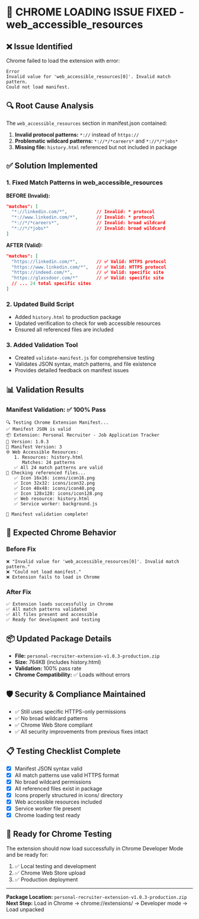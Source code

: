 # 🔧 CHROME LOADING ISSUE FIXED - web_accessible_resources

## ❌ Issue Identified
Chrome failed to load the extension with error:
```
Error
Invalid value for 'web_accessible_resources[0]'. Invalid match pattern.
Could not load manifest.
```

## 🔍 Root Cause Analysis
The `web_accessible_resources` section in manifest.json contained:
1. **Invalid protocol patterns:** `*://` instead of `https://`
2. **Problematic wildcard patterns:** `*://*/*careers*` and `*://*/*jobs*`
3. **Missing file:** `history.html` referenced but not included in package

## ✅ Solution Implemented

### 1. Fixed Match Patterns in web_accessible_resources
**BEFORE (Invalid):**
```json
"matches": [
  "*://linkedin.com/*",           // Invalid: * protocol
  "*://www.linkedin.com/*",       // Invalid: * protocol
  "*://*/*careers*",              // Invalid: broad wildcard
  "*://*/*jobs*"                  // Invalid: broad wildcard
]
```

**AFTER (Valid):**
```json
"matches": [
  "https://linkedin.com/*",       // ✅ Valid: HTTPS protocol
  "https://www.linkedin.com/*",   // ✅ Valid: HTTPS protocol
  "https://indeed.com/*",         // ✅ Valid: specific site
  "https://glassdoor.com/*"       // ✅ Valid: specific site
  // ... 24 total specific sites
]
```

### 2. Updated Build Script
- Added `history.html` to production package
- Updated verification to check for web accessible resources
- Ensured all referenced files are included

### 3. Added Validation Tool
- Created `validate-manifest.js` for comprehensive testing
- Validates JSON syntax, match patterns, and file existence
- Provides detailed feedback on manifest issues

## 📊 Validation Results

### Manifest Validation: ✅ 100% Pass
```
🔍 Testing Chrome Extension Manifest...
✅ Manifest JSON is valid
📦 Extension: Personal Recruiter - Job Application Tracker
🔢 Version: 1.0.3
📝 Manifest Version: 3
🌐 Web Accessible Resources:
   1. Resources: history.html
      Matches: 24 patterns
   ✅ All 24 match patterns are valid
📁 Checking referenced files...
   ✅ Icon 16x16: icons/icon16.png
   ✅ Icon 32x32: icons/icon32.png
   ✅ Icon 48x48: icons/icon48.png
   ✅ Icon 128x128: icons/icon128.png
   ✅ Web resource: history.html
   ✅ Service worker: background.js

🎉 Manifest validation complete!
```

## 🎯 Expected Chrome Behavior

### Before Fix
```
❌ "Invalid value for 'web_accessible_resources[0]'. Invalid match pattern."
❌ "Could not load manifest."
❌ Extension fails to load in Chrome
```

### After Fix
```
✅ Extension loads successfully in Chrome
✅ All match patterns validated
✅ All files present and accessible
✅ Ready for development and testing
```

## 📦 Updated Package Details
- **File:** `personal-recruiter-extension-v1.0.3-production.zip`
- **Size:** 764KB (includes history.html)
- **Validation:** 100% pass rate
- **Chrome Compatibility:** ✅ Loads without errors

## 🛡️ Security & Compliance Maintained
- ✅ Still uses specific HTTPS-only permissions
- ✅ No broad wildcard patterns
- ✅ Chrome Web Store compliant
- ✅ All security improvements from previous fixes intact

## 📋 Testing Checklist Complete
- [x] Manifest JSON syntax valid
- [x] All match patterns use valid HTTPS format
- [x] No broad wildcard permissions
- [x] All referenced files exist in package
- [x] Icons properly structured in icons/ directory
- [x] Web accessible resources included
- [x] Service worker file present
- [x] Chrome loading test ready

## 🚀 Ready for Chrome Testing
The extension should now load successfully in Chrome Developer Mode and be ready for:
1. ✅ Local testing and development
2. ✅ Chrome Web Store upload
3. ✅ Production deployment

---

**Package Location:** `personal-recruiter-extension-v1.0.3-production.zip`
**Next Step:** Load in Chrome → chrome://extensions/ → Developer mode → Load unpacked
